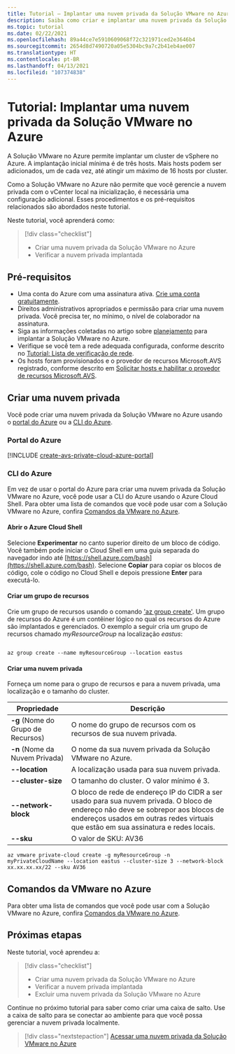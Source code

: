 ```yaml
---
title: Tutorial – Implantar uma nuvem privada da Solução VMware no Azure
description: Saiba como criar e implantar uma nuvem privada da Solução VMware no Azure
ms.topic: tutorial
ms.date: 02/22/2021
ms.openlocfilehash: 89a44ce7e5910609068f72c321971ced2e3646b4
ms.sourcegitcommit: 2654d8d7490720a05e5304bc9a7c2b41eb4ae007
ms.translationtype: HT
ms.contentlocale: pt-BR
ms.lasthandoff: 04/13/2021
ms.locfileid: "107374838"
---
```

# <a name="tutorial-deploy-an-azure-vmware-solution-private-cloud"></a>Tutorial: Implantar uma nuvem privada da Solução VMware no Azure

A Solução VMware no Azure permite implantar um cluster de vSphere no Azure. A implantação inicial mínima é de três hosts. Mais hosts podem ser adicionados, um de cada vez, até atingir um máximo de 16 hosts por cluster.

Como a Solução VMware no Azure não permite que você gerencie a nuvem privada com o vCenter local na inicialização, é necessária uma configuração adicional. Esses procedimentos e os pré-requisitos relacionados são abordados neste tutorial.

Neste tutorial, você aprenderá como:

> [!div class="checklist"]
> * Criar uma nuvem privada da Solução VMware no Azure
> * Verificar a nuvem privada implantada

## <a name="prerequisites"></a>Pré-requisitos

- Uma conta do Azure com uma assinatura ativa. [Crie uma conta gratuitamente](https://azure.microsoft.com/free/?WT.mc_id=A261C142F).
- Direitos administrativos apropriados e permissão para criar uma nuvem privada. Você precisa ter, no mínimo, o nível de colaborador na assinatura.
- Siga as informações coletadas no artigo sobre [planejamento](production-ready-deployment-steps.md) para implantar a Solução VMware no Azure.
- Verifique se você tem a rede adequada configurada, conforme descrito no [Tutorial: Lista de verificação de rede](tutorial-network-checklist.md).
- Os hosts foram provisionados e o provedor de recursos Microsoft.AVS registrado, conforme descrito em [Solicitar hosts e habilitar o provedor de recursos Microsoft.AVS](enable-azure-vmware-solution.md).

## <a name="create-a-private-cloud"></a>Criar uma nuvem privada

Você pode criar uma nuvem privada da Solução VMware no Azure usando o [portal do Azure](#azure-portal) ou a [CLI do Azure](#azure-cli).

### <a name="azure-portal"></a>Portal do Azure

[!INCLUDE [create-avs-private-cloud-azure-portal](includes/create-private-cloud-azure-portal-steps.md)]

### <a name="azure-cli"></a>CLI do Azure

Em vez de usar o portal do Azure para criar uma nuvem privada da Solução VMware no Azure, você pode usar a CLI do Azure usando o Azure Cloud Shell.  Para obter uma lista de comandos que você pode usar com a Solução VMware no Azure, confira [Comandos da VMware no Azure](/cli/azure/ext/vmware/vmware).

#### <a name="open-azure-cloud-shell"></a>Abrir o Azure Cloud Shell

Selecione **Experimentar** no canto superior direito de um bloco de código. Você também pode iniciar o Cloud Shell em uma guia separada do navegador indo até [https://shell.azure.com/bash](https://shell.azure.com/bash). Selecione **Copiar** para copiar os blocos de código, cole o código no Cloud Shell e depois pressione **Enter** para executá-lo.

#### <a name="create-a-resource-group"></a>Criar um grupo de recursos

Crie um grupo de recursos usando o comando ['az group create'](/cli/azure/group). Um grupo de recursos do Azure é um contêiner lógico no qual os recursos do Azure são implantados e gerenciados. O exemplo a seguir cria um grupo de recursos chamado *myResourceGroup* na localização *eastus*:

```azurecli-interactive

az group create --name myResourceGroup --location eastus
```

#### <a name="create-a-private-cloud"></a>Criar uma nuvem privada

Forneça um nome para o grupo de recursos e para a nuvem privada, uma localização e o tamanho do cluster.

| Propriedade  | Descrição  |
| --------- | ------------ |
| **-g** (Nome do Grupo de Recursos)     | O nome do grupo de recursos com os recursos de sua nuvem privada.        |
| **-n** (Nome da Nuvem Privada)     | O nome da sua nuvem privada da Solução VMware no Azure.        |
| **--location**     | A localização usada para sua nuvem privada.         |
| **--cluster-size**     | O tamanho do cluster. O valor mínimo é 3.         |
| **--network-block**     | O bloco de rede de endereço IP do CIDR a ser usado para sua nuvem privada. O bloco de endereço não deve se sobrepor aos blocos de endereços usados em outras redes virtuais que estão em sua assinatura e redes locais.        |
| **--sku** | O valor de SKU: AV36 |

```azurecli-interactive
az vmware private-cloud create -g myResourceGroup -n myPrivateCloudName --location eastus --cluster-size 3 --network-block xx.xx.xx.xx/22 --sku AV36
```

## <a name="azure-vmware-commands"></a>Comandos da VMware no Azure

Para obter uma lista de comandos que você pode usar com a Solução VMware no Azure, confira [Comandos da VMware no Azure](/cli/azure/ext/vmware/vmware).

## <a name="next-steps"></a>Próximas etapas

Neste tutorial, você aprendeu a:

> [!div class="checklist"]
> * Criar uma nuvem privada da Solução VMware no Azure
> * Verificar a nuvem privada implantada
> * Excluir uma nuvem privada da Solução VMware no Azure

Continue no próximo tutorial para saber como criar uma caixa de salto. Use a caixa de salto para se conectar ao ambiente para que você possa gerenciar a nuvem privada localmente.


> [!div class="nextstepaction"]
> [Acessar uma nuvem privada da Solução VMware no Azure](tutorial-access-private-cloud.md)
